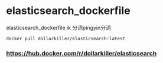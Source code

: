 # elasticsearch_dockerfile
elasticsearch_dockerfile  ik 分词pingyin分词

`docker pull dollarkiller/elasticsearch:latest`

### https://hub.docker.com/r/dollarkiller/elasticsearch

